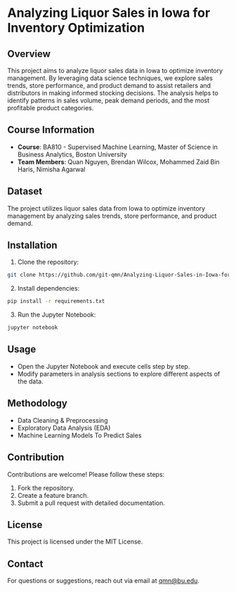 # Analyzing Liquor Sales in Iowa for Inventory Optimization

## Overview
This project aims to analyze liquor sales data in Iowa to optimize inventory management. By leveraging data science techniques, we explore sales trends, store performance, and product demand to assist retailers and distributors in making informed stocking decisions. The analysis helps to identify patterns in sales volume, peak demand periods, and the most profitable product categories.

## Course Information
- **Course**: BA810 - Supervised Machine Learning, Master of Science in Business Analytics, Boston University  
- **Team Members**: Quan Nguyen, Brendan Wilcox, Mohammed Zaid Bin Haris, Nimisha Agarwal  

## Dataset
The project utilizes liquor sales data from Iowa to optimize inventory management by analyzing sales trends, store performance, and product demand.

## Installation
1. Clone the repository:
```bash
git clone https://github.com/git-qmn/Analyzing-Liquor-Sales-in-Iowa-for-Inventory-Optimization.git
```
2. Install dependencies:
```bash
pip install -r requirements.txt
```
3. Run the Jupyter Notebook:
```bash
jupyter notebook
```

## Usage
- Open the Jupyter Notebook and execute cells step by step.
- Modify parameters in analysis sections to explore different aspects of the data.

## Methodology
- Data Cleaning & Preprocessing  
- Exploratory Data Analysis (EDA)  
- Machine Learning Models To Predict Sales

## Contribution
Contributions are welcome! Please follow these steps:
1. Fork the repository.
2. Create a feature branch.
3. Submit a pull request with detailed documentation.

## License
This project is licensed under the MIT License.

## Contact
For questions or suggestions, reach out via email at [qmn@bu.edu](mailto:qmn@bu.edu).

